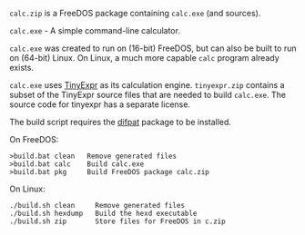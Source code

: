 `calc.zip` is a FreeDOS package containing `calc.exe` (and sources).

`calc.exe` - A simple command-line calculator.

`calc.exe` was created to run on (16-bit) FreeDOS, but can also be built to run on (64-bit) Linux. On Linux, a much more capable `calc` program already exists.

`calc.exe` uses [TinyExpr](https://github.com/codeplea/tinyexpras) as its calculation engine. `tinyexpr.zip` contains a subset of the TinyExpr source files that are needed to build `calc.exe`. The source code for tinyexpr has a separate license.

The build script requires the [difpat](https://github.com/deverac/difpat) package to be installed.

On FreeDOS:

    >build.bat clean   Remove generated files
    >build.bat calc    Build calc.exe
    >build.bat pkg     Build FreeDOS package calc.zip


On Linux:

    ./build.sh clean     Remove generated files
    ./build.sh hexdump   Build the hexd executable
    ./build.sh zip       Store files for FreeDOS in c.zip
